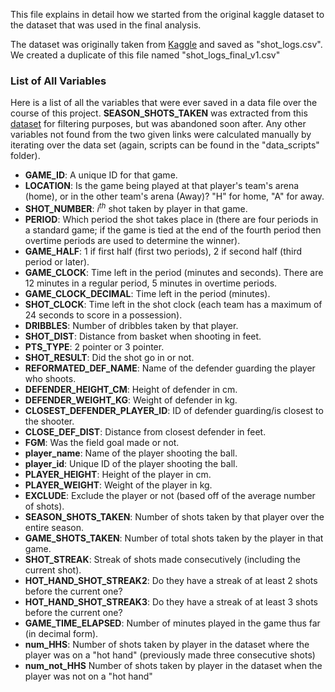 This file explains in detail how we started from the original kaggle dataset to the dataset that was used in the final analysis.


The dataset was originally taken from [Kaggle](https://www.kaggle.com/datasets/dansbecker/nba-shot-logs) and saved as "shot_logs.csv". We created a duplicate of this file named "shot_logs_final_v1.csv"



### List of All Variables

Here is a list of all the variables that were ever saved in a data file over the course of this project. **SEASON_SHOTS_TAKEN** was extracted from this [dataset](https://stathead.com/tiny/ikyTe) for filtering purposes, but was abandoned soon after. Any other variables not found from the two given links were calculated manually by iterating over the data set (again, scripts can be found in the "data_scripts" folder). 

- **GAME_ID**: A unique ID for that game.
- **LOCATION**: Is the game being played at that player's team's arena (home), or in the other team's arena (Away)? "H" for home, "A" for away.
- **SHOT_NUMBER**: $i^{th}$ shot taken by player in that game.
- **PERIOD**: Which period the shot takes place in (there are four periods in a standard game; if the game is tied at the end of the fourth period then overtime periods are used to determine the winner).
- **GAME_HALF**: 1 if first half (first two periods), 2 if second half (third period or later).
- **GAME_CLOCK**: Time left in the period (minutes and seconds). There are 12 minutes in a regular period, 5 minutes in overtime periods.
- **GAME_CLOCK_DECIMAL**: Time left in the period (minutes).
- **SHOT_CLOCK**: Time left in the shot clock (each team has a maximum of 24 seconds to score in a possession).
- **DRIBBLES**: Number of dribbles taken by that player.
- **SHOT_DIST**: Distance from basket when shooting in feet.
- **PTS_TYPE**: 2 pointer or 3 pointer.
- **SHOT_RESULT**: Did the shot go in or not.
- **REFORMATED_DEF_NAME**: Name of the defender guarding the player who shoots.
- **DEFENDER_HEIGHT_CM**: Height of defender in cm.
- **DEFENDER_WEIGHT_KG**: Weight of defender in kg.
- **CLOSEST_DEFENDER_PLAYER_ID**: ID of defender guarding/is closest to the shooter.
- **CLOSE_DEF_DIST**: Distance from closest defender in feet.
- **FGM**: Was the field goal made or not.
- **player_name**: Name of the player shooting the ball.
- **player_id**: Unique ID of the player shooting the ball.
- **PLAYER_HEIGHT**: Height of the player in cm.
- **PLAYER_WEIGHT**: Weight of the player in kg.
- **EXCLUDE**: Exclude the player or not (based off of the average number of shots).
- **SEASON_SHOTS_TAKEN**: Number of shots taken by that player over the entire season.
- **GAME_SHOTS_TAKEN**: Number of total shots taken by the player in that game.
- **SHOT_STREAK**: Streak of shots made consecutively (including the current shot).
- **HOT_HAND_SHOT_STREAK2**: Do they have a streak of at least 2 shots before the current one?
- **HOT_HAND_SHOT_STREAK3**: Do they have a streak of at least 3 shots before the current one?
- **GAME_TIME_ELAPSED**: Number of minutes played in the game thus far (in decimal form).
- **num_HHS**: Number of shots taken by player in the dataset where the player was on a "hot hand" (previously made three consecutive shots)
- **num_not_HHS** Number of shots taken by player in the dataset when the player was not on a "hot hand"
